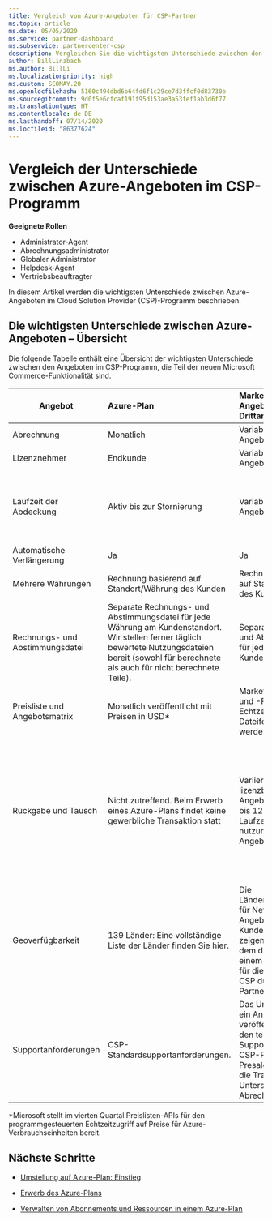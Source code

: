 ```yaml
---
title: Vergleich von Azure-Angeboten für CSP-Partner
ms.topic: article
ms.date: 05/05/2020
ms.service: partner-dashboard
ms.subservice: partnercenter-csp
description: Vergleichen Sie die wichtigsten Unterschiede zwischen den Angeboten in der neuen Microsoft Commerce-Funktionalität für Partner im CSP-Programm (Cloud Solution Provider).
author: BillLinzbach
ms.author: BillLi
ms.localizationpriority: high
ms.custom: SEOMAY.20
ms.openlocfilehash: 5160c494dbd6b64fd6f1c29ce7d3ffcf0d83730b
ms.sourcegitcommit: 9d0f5e6cfcaf191f95d153ae3a53fef1ab3d6f77
ms.translationtype: HT
ms.contentlocale: de-DE
ms.lasthandoff: 07/14/2020
ms.locfileid: "86377624"
---
```

# <a name="compare-differences-between-azure-offers-in-the-csp-program"></a>Vergleich der Unterschiede zwischen Azure-Angeboten im CSP-Programm

**Geeignete Rollen**

- Administrator-Agent
- Abrechnungsadministrator
- Globaler Administrator
- Helpdesk-Agent
- Vertriebsbeauftragter

In diesem Artikel werden die wichtigsten Unterschiede zwischen Azure-Angeboten im Cloud Solution Provider (CSP)-Programm beschrieben.

## <a name="overview-of-key-differences-between-azure-offers"></a>Die wichtigsten Unterschiede zwischen Azure-Angeboten – Übersicht

Die folgende Tabelle enthält eine Übersicht der wichtigsten Unterschiede zwischen den Angeboten im CSP-Programm, die Teil der neuen Microsoft Commerce-Funktionalität sind.

|**Angebot**| **Azure-Plan**|**Marketplace-Angebote von Drittanbietern**|**Azure-Reservierungen**|**Über CSP verkaufte Serverabonnements**|**Arbeitsplatzbasierte Angebote**|
|-------------------|:------|:-----|:---------|:--------------|:---------|
|Abrechnung|Monatlich|Variabel (abhängig vom Angebot)|Endkunde|Vorab für die gesamte Laufzeit oder eine Laufzeit von 3 Jahren|Monatlich oder jährlich|
|Lizenznehmer|Endkunde|Variabel (abhängig vom Angebot)|Endkunde| Endkunde|   Endkunde|
|Laufzeit der Abdeckung|Aktiv bis zur Stornierung|Variabel (abhängig vom Angebot)|Siehe Angebotsbeschreibung|Alle Azure-Reservierungen verfügen über einen eigenen eindeutigen Abdeckungszeitraum. Alle Azure-Abonnements verfügen über einen eigenen eindeutigen Abdeckungszeitraum.|   Zusätzliche arbeitsplatzbasierte Lizenzen klinken sich in den bestehenden Abdeckungszeitraum ein.|
|Automatische Verlängerung|Ja|Ja|Nein| Nein|Ja|
|Mehrere Währungen|Rechnung basierend auf Standort/Währung des Kunden|Rechnung basierend auf Standort/Währung des Kunden|Rechnung basierend auf Standort/Währung des Kunden|Rechnung basierend auf Standort/Währung des Kunden|Basierend auf der Währung des Partnerstandorts| 
|Rechnungs- und Abstimmungsdatei|Separate Rechnungs- und Abstimmungsdatei für jede Währung am Kundenstandort.  Wir stellen ferner täglich bewertete Nutzungsdateien bereit (sowohl für berechnete als auch für nicht berechnete Teile). |Separate Rechnungs- und Abstimmungsdatei für jede Währung am Kundenstandort|Separate Rechnungs- und Abstimmungsdatei für jede Währung am Kundenstandort|Separate Rechnungs- und Abstimmungsdatei für jede Währung am Kundenstandort|Alle Bestellungen in einer Rechnungs- und Abstimmungsdatei|
|Preisliste und Angebotsmatrix|Monatlich veröffentlicht mit Preisen in USD*|Marketplace-Angebote und -Preise können in Echtzeit in das CSV-Dateiformat exportiert werden.|Separate Einzeldatei mit allen Preisen und Angebotsdetails. Es gibt keine separate Datei mit der Angebotsmatrix.||Separate Einzeldatei mit allen Preisen und Angebotsdetails. Es gibt keine separate Angebotsmatrix.| fileSeparate, Einzeldatei mit allen Preisen und Angebotsdetails.|Separate Preisliste und Angebotsmatrix (2 Dateien).|
|Rückgabe und Tausch|Nicht zutreffend. Beim Erwerb eines Azure-Plans findet keine gewerbliche Transaktion statt|Variiert zwischen lizenzbasierten Angeboten mit einem bis 12 Monaten Laufzeit sowie nutzungsbasierten Angeboten.|Bei Rückgabe in weniger als 5 Tagen nach dem Bestelldatum wird eine 100 %-Gutschrift ausgestellt. Bei Rückgabe in mehr als 5 Tagen nach dem Bestelldatum wird eine anteilige Gutschrift erstattet, abzüglich einer Gebühr für frühzeitige Stornierung in Höhe von 12 % der anteiligen Gutschrift. Der Betrag ist bei 50.000 USD (oder dem gleichen Betrag in der lokalen Währung) pro Kunde und Jahr gedeckelt|Für Rückgaben in weniger als 60 Tagen ab dem Bestelldatum wird eine Gutschrift von 100 % erstattet. Lizenzschlüssel werden deaktiviert. Partielle Rückgaben werden nicht akzeptiert.|   Suspendierungen/Stornierungen nach weniger als 30 Tagen werden mit einem 100 %-Guthaben erstattet. Für Suspendierungen/Stornierungen nach mehr als 30 Tagen wird eine anteilige Gutschrift erstellt.|
|Geoverfügbarkeit|139 Länder: Eine vollständige Liste der Länder finden Sie hier.|Die Länderverfügbarkeit für New Commerce-Angebote und die Kundenwährungsmatrix zeigen den Umfang, in dem diese Angebote an einem bestimmten Ort für die Bereitstellung in CSP durch einen Partner verfügbar sind.|Vollständige Details finden Sie in der Länderverfügbarkeit für moderne Angebote und Kundenwährungsmatrix. Der gleiche Rolloutzeitplan gilt für alle neuen Commerce-Angebote.|Vollständige Details finden Sie in der Länderverfügbarkeit für moderne Angebote und Kundenwährungsmatrix.  Der gleiche Rolloutzeitplan gilt für alle neuen Commerce-Angebote.|247 Länder|
|Supportanforderungen|CSP-Standardsupportanforderungen.|Das Unternehmen, das ein Angebot veröffentlicht, ist für den technischen Support zuständig.  Der CSP-Partner ist für die Presales-Aktivitäten, die Transaktion und die Unterstützung der Abrechnung zuständig.|CSP-Standardsupportanforderungen.|CSP-Standardsupportanforderungen.|CSP-Standardsupportanforderungen.|

*Microsoft stellt im vierten Quartal Preislisten-APIs für den programmgesteuerten Echtzeitzugriff auf Preise für Azure-Verbrauchseinheiten bereit.

## <a name="next-steps"></a>Nächste Schritte

- [Umstellung auf Azure-Plan: Einstieg](azure-plan-get-started.md)

- [Erwerb des Azure-Plans](purchase-azure-plan.md)

- [Verwalten von Abonnements und Ressourcen in einem Azure-Plan](azure-plan-manage.md)